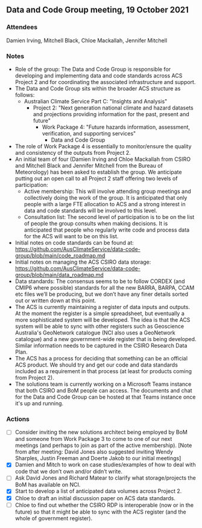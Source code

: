 ## Data and Code Group meeting, 19 October 2021

### Attendees

Damien Irving, Mitchell Black, Chloe Mackallah, Jennifer Mitchell

### Notes

- Role of the group: The Data and Code Group is responsible for developing and implementing data and code standards across ACS Project 2 and for coordinating the associated infrastructure and support.
- The Data and Code Group sits within the broader ACS structure as follows:
  - Australian Climate Service Part C: "Insights and Analysis"
    - Project 2: "Next generation national climate and hazard datasets and projections providing information for the past, present and future"
      - Work Package 4: "Future hazards information, assessment, verification, and supporting services"
        - Data and Code Group
- The role of Work Package 4 is essentially to monitor/ensure the quality and consistency of the outputs from Project 2.
- An initial team of four (Damien Irving and Chloe Mackallah from CSIRO and Mitchell Black and Jennifer Mitchell from the Bureau of Meteorology) has been asked to establish the group. We anticipate putting out an open call to all Project 2 staff offering two levels of participation:
  - Active membership: This will involve attending group meetings and collectively doing the work of the group. It is anticipated that only people with a large FTE allocation to ACS and a strong interest in data and code standards will be involved to this level.
  - Consultation list: The second level of participation is to be on the list of people the group consults when making decisions. It is anticipated that people who regularly write code and process data for the ACS will want to be on this list.
- Initial notes on code standards can be found at: https://github.com/AusClimateService/data-code-group/blob/main/code_roadmap.md
- Initial notes on managing the ACS CSIRO data storage: https://github.com/AusClimateService/data-code-group/blob/main/data_roadmap.md 
- Data standards: The consensus seems to be to follow CORDEX (and CMIP6 where possible) standards for all the new BARRA, BARPA, CCAM etc files we’ll be producing, but we don’t have any finer details sorted out or written down at this point. 
- The ACS is currently maintaining a register of data inputs and outputs. At the moment the register is a simple spreadsheet, but eventually a more sophisticated system will be developed. The idea is that the ACS system will be able to sync with other registers such as Geoscience Australia's GeoNetwork catalogue (NCI also uses a GeoNetwork catalogue) and a new government-wide register that is being developed. Similar information needs to be captured in the CSIRO Research Data Plan.
- The ACS has a process for deciding that something can be an official ACS product. We should try and get our code and data standards included as a requirement in that process (at least for products coming from Project 2).
- The solutions team is currently working on a Microsoft Teams instance that both CSIRO and BoM people can access. The documents and chat for the Data and Code Group can be hosted at that Teams instance once it's up and running.

### Actions

- [ ] Consider inviting the new solutions architect being employed by BoM and someone from Work Package 3 to come to one of our next meetings (and perhaps to join as part of the active membership). [Note from after meeting: David Jones also suggested inviting Wendy Sharples, Justin Freeman and Doerte Jakob to our initial meetings]
- [x] Damien and Mitch to work on case studies/examples of how to deal with code that we don’t own and/or didn’t write.
- [ ] Ask David Jones and Richard Matear to clarify what storage/projects the BoM has available on NCI.
- [x] Start to develop a list of anticipated data volumes across Project 2.
- [x] Chloe to draft an initial discussion paper on ACS data standards.
- [ ] Chloe to find out whether the CSIRO RDP is interoperable (now or in the future) so that it might be able to sync with the ACS register (and the whole of government register).
